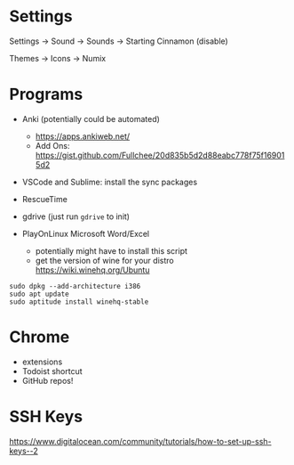 # Settings

Settings -> Sound -> Sounds -> Starting Cinnamon (disable)

Themes -> Icons -> Numix

# Programs
* Anki (potentially could be automated)
	* https://apps.ankiweb.net/
	* Add Ons: https://gist.github.com/Fullchee/20d835b5d2d88eabc778f75f169015d2
* VSCode and Sublime: install the sync packages
* RescueTime
* gdrive (just run `gdrive` to init)


* PlayOnLinux Microsoft Word/Excel
	* potentially might have to install this script
	* get the version of wine for your distro https://wiki.winehq.org/Ubuntu
```
sudo dpkg --add-architecture i386
sudo apt update
sudo aptitude install winehq-stable
```

# Chrome
* extensions
* Todoist shortcut
* GitHub repos!

# SSH Keys
https://www.digitalocean.com/community/tutorials/how-to-set-up-ssh-keys--2
